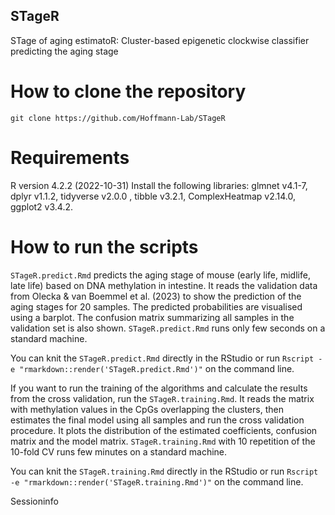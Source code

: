 ## STageR

STage of aging estimatoR: Cluster-based epigenetic clockwise classifier predicting the aging stage

# How to clone the repository

`git clone https://github.com/Hoffmann-Lab/STageR`

# Requirements

R version 4.2.2 (2022-10-31) 
Install the following libraries: glmnet v4.1-7, dplyr v1.1.2, tidyverse v2.0.0 , tibble v3.2.1, ComplexHeatmap v2.14.0, ggplot2 v3.4.2.


# How to run the scripts

`STageR.predict.Rmd` predicts the aging stage of mouse (early life, midlife, late life) based on DNA methylation in intestine. It reads the validation data from Olecka & van Boemmel et al. (2023) to show the prediction of the aging stages for 20 samples. The predicted probabilities are visualised using a barplot. The confusion matrix summarizing all samples in the validation set is also shown. `STageR.predict.Rmd` runs only few seconds on a standard machine.

You can knit the `STageR.predict.Rmd` directly in the RStudio or run 
`Rscript -e "rmarkdown::render('STageR.predict.Rmd')"` on the command line.

If you want to run the training of the algorithms and calculate the results from the cross validation, run the `STageR.training.Rmd`. It reads the matrix with methylation values in the CpGs overlapping the clusters, then estimates the final model using all samples and run the cross validation procedure. It plots the distribution of the estimated coefficients, confusion matrix and the model matrix. `STageR.training.Rmd` with 10 repetition of the 10-fold CV runs few minutes on a standard machine.

You can knit the `STageR.training.Rmd` directly in the RStudio or run 
`Rscript -e "rmarkdown::render('STageR.training.Rmd')"` on the command line.




Sessioninfo
